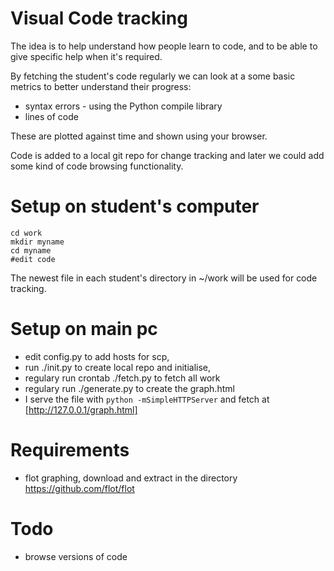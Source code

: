 # Visual Code tracking 

The idea is to help understand how people learn to code, and to be able to give specific help when it's required.

By fetching the student's code regularly we can look at a some basic metrics to better understand their progress:

* syntax errors - using the Python compile library
* lines of code

These are plotted against time and shown using your browser. 

Code is added to a local git repo for change tracking and later we could add some kind of code browsing functionality.

# Setup on student's computer

    cd work
    mkdir myname
    cd myname
    #edit code

The newest file in each student's directory in ~/work will be used for code tracking.

# Setup on main pc

* edit config.py to add hosts for scp,
* run ./init.py to create local repo and initialise,
* regulary run crontab ./fetch.py to fetch all work
* regulary run ./generate.py to create the graph.html
* I serve the file with `python -mSimpleHTTPServer` and fetch at [http://127.0.0.1/graph.html]

# Requirements

* flot graphing, download and extract in the directory https://github.com/flot/flot

# Todo

* browse versions of code
